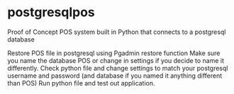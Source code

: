 # postgresqlpos
Proof of Concept POS system built in Python that connects to a postgresql database

Restore POS file in postgresql using Pgadmin restore function Make sure you name the database POS or change in settings if you decide to name it differently.
Check python file and change settings to match your postgresql username and password (and database if you named it anything different than POS)
Run python file and test out application.
